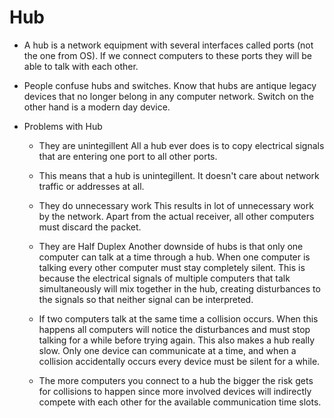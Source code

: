 # Hub

- A hub is a network equipment with several interfaces called ports (not the one from OS). If we connect computers to these ports they will be able to talk with each other.

- People confuse hubs and switches. Know that hubs are antique legacy devices that no longer belong in any computer network. Switch on the other hand is a modern day device.

- Problems with Hub
    - They are unintegillent
All a hub ever does is to copy electrical signals that are entering one port to all other ports.

    - This means that a hub is unintegillent. It doesn't care about network traffic or addresses at all.

    - They do unnecessary work
This results in lot of unnecessary work by the network. Apart from the actual receiver, all other computers must discard the packet.
    - They are Half Duplex
Another downside of hubs is that only one computer can talk at a time through a hub. When one computer is talking every other computer must stay completely silent. This is because the electrical signals of multiple computers that talk simultaneously will mix together in the hub, creating disturbances to the signals so that neither signal can be interpreted.

    - If two computers talk at the same time a collision occurs. When this happens all computers will notice the disturbances and must stop talking for a while before trying again. This also makes a hub really slow. Only one device can communicate at a time, and when a collision accidentally occurs every device must be silent for a while.
    - The more computers you connect to a hub the bigger the risk gets for collisions to happen since more involved devices will indirectly compete with each other for the available communication time slots.